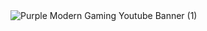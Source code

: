 <img  alt="Purple Modern Gaming Youtube Banner (1)" src="https://github.com/user-attachments/assets/cf1172fd-370f-4248-97da-b63eca9bbb1e" />
